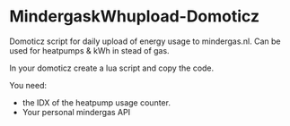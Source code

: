# MindergaskWhupload-Domoticz
Domoticz script for daily upload of energy usage to mindergas.nl. Can be used for heatpumps &amp; kWh in stead of gas.

In your domoticz create a lua script and copy the code. 

You need:
- the IDX of the heatpump usage counter.
- Your personal mindergas API
